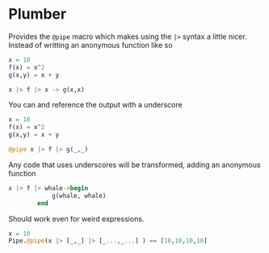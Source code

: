 # Plumber

Provides the `@pipe` macro which
makes using the `|>` syntax a little nicer. Instead of writting an
anonymous function like so


```julia
x = 10
f(x) = x^2
g(x,y) = x + y

x |> f |> x -> g(x,x)  

```

You can and reference the output
with a underscore

```julia
x = 10
f(x) = x^2
g(x,y) = x + y

@pipe x |> f |> g(_,_)  
```

Any code that uses underscores will be transformed, adding an anonymous function

```julia
x |> f |> whale->begin
            g(whale, whale)
        end
```    

Should work even for weird expressions.

```julia
x = 10
Pipe.@pipe(x |> [_,_] |> [_...,_...] ) == [10,10,10,10]
```
